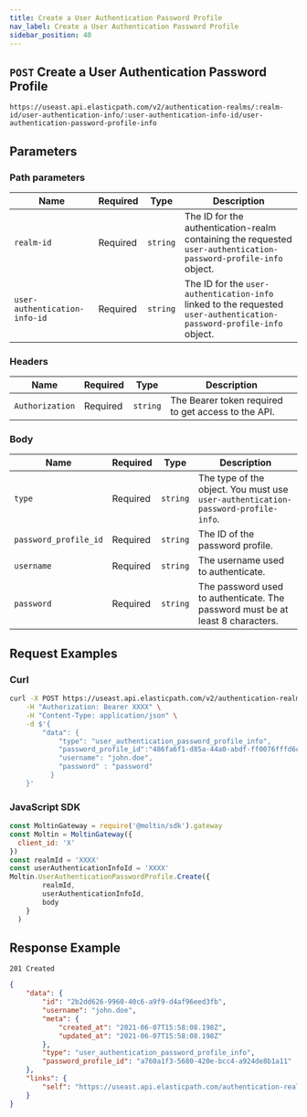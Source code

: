 ```yaml
---
title: Create a User Authentication Password Profile
nav_label: Create a User Authentication Password Profile
sidebar_position: 40
---
```

## `POST` Create a User Authentication Password Profile

```http
https://useast.api.elasticpath.com/v2/authentication-realms/:realm-id/user-authentication-info/:user-authentication-info-id/user-authentication-password-profile-info
```

## Parameters

### Path parameters

| Name | Required | Type | Description |
| --- | --- | --- | --- |
| `realm-id` | Required | `string` | The ID for the authentication-realm containing the requested `user-authentication-password-profile-info` object. |
| `user-authentication-info-id` | Required | `string` | The ID for the `user-authentication-info` linked to the requested `user-authentication-password-profile-info` object. |

### Headers

| Name | Required | Type | Description |
| --- | --- | --- | --- |
| `Authorization` | Required | `string` | The Bearer token required to get access to the API.  |

### Body

| Name | Required | Type | Description                                                                        |
| --- | --- | --- |------------------------------------------------------------------------------------|
| `type` | Required | `string` | The type of the object. You must use `user-authentication-password-profile-info`.  |
| `password_profile_id` | Required | `string` | The ID of the password profile.                                                    |
| `username` | Required | `string` | The username used to authenticate.                                                 |
| `password` | Required | `string` | The password used to authenticate. The password must be at least 8 characters. |

## Request Examples

### Curl

```bash
curl -X POST https://useast.api.elasticpath.com/v2/authentication-realms/:realm-id/user-authentication-info/:user-authentication-info-id/user-authentication-password-profile-info/ \
    -H "Authorization: Bearer XXXX" \
    -H "Content-Type: application/json" \
    -d $'{
        "data": {
            "type": "user_authentication_password_profile_info",
            "password_profile_id":"486fa6f1-d85a-44a0-abdf-ff0076fffd6c",
            "username": "john.doe",
            "password" : "password"
          }
    }'
```

### JavaScript SDK

```javascript
const MoltinGateway = require('@moltin/sdk').gateway
const Moltin = MoltinGateway({
  client_id: 'X'
})
const realmId = 'XXXX'
const userAuthenticationInfoId = 'XXXX'
Moltin.UserAuthenticationPasswordProfile.Create({
        realmId,
        userAuthenticationInfoId,
        body
    }
  )
```

## Response Example

`201 Created`

```json
{
    "data": {
        "id": "2b2dd626-9960-40c6-a9f9-d4af96eed3fb",
        "username": "john.doe",
        "meta": {
            "created_at": "2021-06-07T15:58:08.198Z",
            "updated_at": "2021-06-07T15:58:08.198Z"
        },
        "type": "user_authentication_password_profile_info",
        "password_profile_id": "a760a1f3-5680-420e-bcc4-a924de8b1a11"
    },
    "links": {
        "self": "https://useast.api.elasticpath.com/authentication-realms/12b33a5d-b536-47a8-987d-9cdba15f1647/user-authentication-info/a9dc5358-c3ee-44f9-a36c-3057213e750d/user-authentication-password-profile-info/2b2dd626-9960-40c6-a9f9-d4af96eed3fb"
    }
}
```
